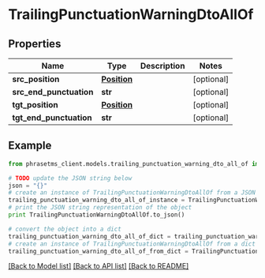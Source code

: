 # TrailingPunctuationWarningDtoAllOf

## Properties

| Name                    | Type                        | Description | Notes      |
| ----------------------- | --------------------------- | ----------- | ---------- |
| **src_position**        | [**Position**](Position.md) |             | [optional] |
| **src_end_punctuation** | **str**                     |             | [optional] |
| **tgt_position**        | [**Position**](Position.md) |             | [optional] |
| **tgt_end_punctuation** | **str**                     |             | [optional] |

## Example

```python
from phrasetms_client.models.trailing_punctuation_warning_dto_all_of import TrailingPunctuationWarningDtoAllOf

# TODO update the JSON string below
json = "{}"
# create an instance of TrailingPunctuationWarningDtoAllOf from a JSON string
trailing_punctuation_warning_dto_all_of_instance = TrailingPunctuationWarningDtoAllOf.from_json(json)
# print the JSON string representation of the object
print TrailingPunctuationWarningDtoAllOf.to_json()

# convert the object into a dict
trailing_punctuation_warning_dto_all_of_dict = trailing_punctuation_warning_dto_all_of_instance.to_dict()
# create an instance of TrailingPunctuationWarningDtoAllOf from a dict
trailing_punctuation_warning_dto_all_of_from_dict = TrailingPunctuationWarningDtoAllOf.from_dict(trailing_punctuation_warning_dto_all_of_dict)
```

[[Back to Model list]](../README.md#documentation-for-models) [[Back to API list]](../README.md#documentation-for-api-endpoints) [[Back to README]](../README.md)
